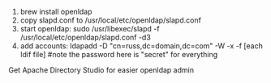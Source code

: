 1) brew install openldap
2) copy slapd.conf to /usr/local/etc/openldap/slapd.conf
3) start openldap: sudo /usr/libexec/slapd -f /usr/local/etc/openldap/slapd.conf -d3
4) add accounts: ldapadd -D "cn=russ,dc=domain,dc=com" -W -x -f [each ldif file] #note the password here is "secret" for everything

Get Apache Directory Studio for easier openldap admin

